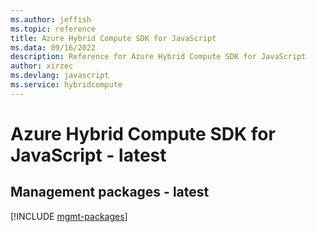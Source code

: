 ```yaml
---
ms.author: jeffish
ms.topic: reference
title: Azure Hybrid Compute SDK for JavaScript
ms.data: 09/16/2022
description: Reference for Azure Hybrid Compute SDK for JavaScript
author: xirzec
ms.devlang: javascript
ms.service: hybridcompute
---
```

# Azure Hybrid Compute SDK for JavaScript - latest

## Management packages - latest
[!INCLUDE [mgmt-packages](hybrid-compute-mgmt-index.md)]